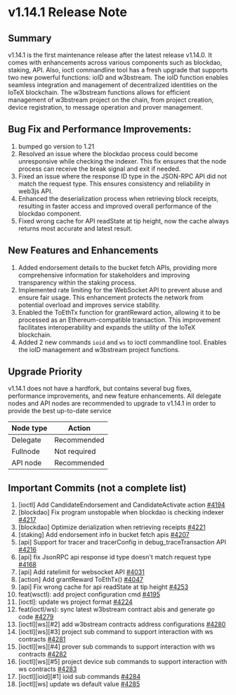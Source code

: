 # v1.14.1 Release Note

## Summary
v1.14.1 is the first maintenance release after the latest release v1.14.0. It
comes with enhancements across various components such as blockdao, staking, 
API. Also, ioctl commandline tool has a fresh upgrade that supports two new
powerful functions: ioID and w3bstream. The ioID function enables seamless
integration and management of decentralized identities on the IoTeX blockchain.
The w3bstream functions allows for efficient management of w3bstream project
on the chain, from project creation, device registration, to message operation
and prover management.

## Bug Fix and Performance Improvements:
1. bumped go version to 1.21
2. Resolved an issue where the blockdao process could become unresponsive while
checking the indexer. This fix ensures that the node process can receive the
break signal and exit if needed.
3. Fixed an issue where the response ID type in the JSON-RPC API did not match
the request type. This ensures consistency and reliability in web3js API.
4. Enhanced the deserialization process when retrieving block receipts, resulting
in faster access and improved overall performance of the blockdao component.
5. Fixed wrong cache for API readState at tip height, now the cache always returns
most accurate and latest result.

## New Features and Enhancements
1. Added endorsement details to the bucket fetch APIs, providing more comprehensive
information for stakeholders and improving transparency within the staking process.
2. Implemented rate limiting for the WebSocket API to prevent abuse and ensure
fair usage. This enhancement protects the network from potential overload and
improves service stability.
3. Enabled the ToEthTx function for grantReward action, allowing it to be processed
as an Ethereum-compatible transaction. This improvement facilitates interoperability
and expands the utility of the IoTeX blockchain.
4. Added 2 new commands `ioid` and `ws` to ioctl commandline tool. Enables the ioID
management and w3bstream project functions.

## Upgrade Priority
v1.14.1 does not have a hardfork, but contains several bug fixes, performance
improvements, and new feature enhancements. All delegate nodes and API nodes are
recommended to upgrade to v1.14.1 in order to provide the best up-to-date service

| Node type  | Action       |
| ---------- | ------------ |
| Delegate   | Recommended  |
| Fullnode   | Not required |
| API node   | Recommended  |

## Important Commits (not a complete list)
1. [ioctl] Add CandidateEndorsement and CandidateActivate action [#4194](https://github.com/iotexproject/iotex-core/pull/4194)
2. [blockdao] Fix program unstopable when blockdao is checking indexer [#4217](https://github.com/iotexproject/iotex-core/pull/4217)
3. [blockdao] Optimize derialization when retrieving receipts [#4221](https://github.com/iotexproject/iotex-core/pull/4221)
4. [staking] Add endorsement info in bucket fetch apis [#4207](https://github.com/iotexproject/iotex-core/pull/4207)
5. [api] Support for tracer and tracerConfig in debug_traceTransaction API [#4216](https://github.com/iotexproject/iotex-core/pull/4216)
6. [api] fix JsonRPC api response id type doesn't match request type [#4168](https://github.com/iotexproject/iotex-core/pull/4168)
7. [api] Add ratelimit for websocket API [#4031](https://github.com/iotexproject/iotex-core/pull/4031)
8. [action] Add grantReward ToEthTx() [#4047](https://github.com/iotexproject/iotex-core/pull/4047)
9. [api] Fix wrong cache for api readState at tip height [#4253](https://github.com/iotexproject/iotex-core/pull/4253)
10. feat(wsctl): add project configuration cmd [#4195](https://github.com/iotexproject/iotex-core/pull/4195)
11. [ioctl]: update ws project format [#4224](https://github.com/iotexproject/iotex-core/pull/4224)
12. feat(ioctl/ws): sync latest w3bstream contract abis and generate go code [#4279](https://github.com/iotexproject/iotex-core/pull/4279)
13. [ioctl][ws][#2] add w3bstream contracts address configurations [#4280](https://github.com/iotexproject/iotex-core/pull/4280)
14. [ioctl][ws][#3] project sub command to support interaction with ws contracts [#4281](https://github.com/iotexproject/iotex-core/pull/4281)
15. [ioctl][ws][#4] prover sub commands to support interaction with ws contracts [#4282](https://github.com/iotexproject/iotex-core/pull/4282)
16. [ioctl][ws][#5] project device sub commands to support interaction with ws contracts [#4283](https://github.com/iotexproject/iotex-core/pull/4283)
17. [ioctl][ioid][#1] ioid sub commands [#4284](https://github.com/iotexproject/iotex-core/pull/4284)
18. [ioctl][ws] update ws default value [#4285](https://github.com/iotexproject/iotex-core/pull/4285)


